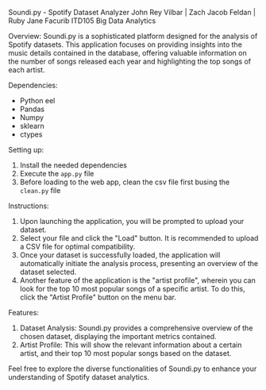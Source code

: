 Soundi.py - Spotify Dataset Analyzer
John Rey Vilbar | Zach Jacob Feldan | Ruby Jane Facurib
ITD105 Big Data Analytics


Overview:
Soundi.py is a sophisticated platform designed for the analysis of Spotify datasets. This application focuses on providing insights into the music details contained in the database, offering valuable information on the number of songs released each year and highlighting the top songs of each artist.

Dependencies:
* Python eel
* Pandas
* Numpy
* sklearn
* ctypes

Setting up:
1. Install the needed dependencies
2. Execute the `app.py` file
3. Before loading to the web app, clean the csv file first busing the `clean.py` file

Instructions:
1. Upon launching the application, you will be prompted to upload your dataset.
2. Select your file and click the "Load" button. It is recommended to upload a CSV file for optimal compatibility.
3. Once your dataset is successfully loaded, the application will automatically initiate the analysis process, presenting an overview of the dataset selected.
4. Another feature of the application is the "artist profile", wherein you can look for the top 10 most popular songs of a specific artist. To do this, click the "Artist Profile" button on the menu bar.

Features:
1. Dataset Analysis:
	Soundi.py provides a comprehensive overview of the chosen dataset, displaying the important metrics contained.
2. Artist Profile:
	This will show the relevant information about a certain artist, and their top 10 most popular songs based on the dataset.

Feel free to explore the diverse functionalities of Soundi.py to enhance your understanding of Spotify dataset analytics. 

